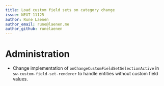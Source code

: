 ```yaml
---
title: Load custom field sets on category change
issue: NEXT-11125
author: Rune Laenen
author_email: rune@laenen.me 
author_github: runelaenen
---
```

# Administration
* Change implementation of `onChangeCustomFieldSetSelectionActive` in `sw-custom-field-set-renderer` to handle entities without custom field values.
